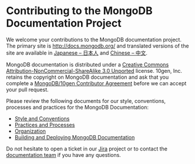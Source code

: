 Contributing to the MongoDB Documentation Project
=================================================

We welcome your contributions to the MongoDB documentation project.
The primary site is http://docs.mongodb.org/ and translated versions
of the site are available in [Japanese – 日本人](http://jp.docs.mongodb.org/) 
and [Chinese – 中文](http://cn.docs.mongodb.org/).


MongoDB documentation is distributed under a 
[Creative Commons Attribution-NonCommercial-ShareAlike 3.0 Unported](http://creativecommons.org/licenses/by-nc-sa/3.0/)
license.
10gen, Inc. retains the copyright on MongoDB documentation and ask that
you complete a [MongoDB/10gen Contributor Agreement](http://www.10gen.com/contributor) 
before we can accept your pull request.

Please review the following documents for our style, conventions, 
processes and practices for the MongoDB Documentation:

* [Style and Conventions](meta.style-guide.rst)
* [Practices and Processes](meta.practices.rst)
* [Organization](meta.organization.rst)
* [Building and Deploying MongoDB Documentation](meta.build.rst)

Do not hesitate to open a ticket in our [Jira](https://jira.mongodb.org/browse/DOCS) project
or to contact the [documentation team](mailto:docs@10gen.com)
if you have any questions.